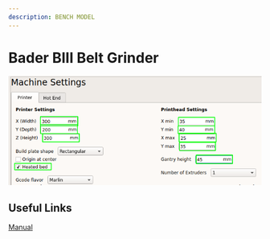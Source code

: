 ```yaml
---
description: BENCH MODEL
---
```


# Bader BIII Belt Grinder

![](../.gitbook/assets/image%20%2826%29.png)

## Useful Links

[Manual](https://drive.google.com/open?id=1bEZxo3JkymePp69c3FGOShT3LotWhUcD)



